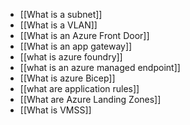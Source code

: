 
- [[What is a subnet]]
- [[What is a VLAN]]
- [[What is an Azure Front Door]]
- [[What is an app gateway]]
- [[what is azure foundry]]
- [[what is an azure managed endpoint]]
- [[What is azure Bicep]]
- [[what are application rules]]
- [[What are Azure Landing Zones]]
- [[What is VMSS]]